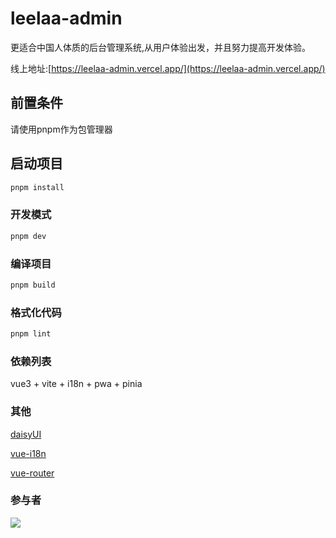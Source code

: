 # leelaa-admin

更适合中国人体质的后台管理系统,从用户体验出发，并且努力提高开发体验。

线上地址:[https://leelaa-admin.vercel.app/](https://leelaa-admin.vercel.app/)

## 前置条件

请使用pnpm作为包管理器

## 启动项目

```sh
pnpm install
```

### 开发模式

```sh
pnpm dev
```

### 编译项目

```sh
pnpm build
```

### 格式化代码

```sh
pnpm lint
```

### 依赖列表

vue3 + vite + i18n + pwa + pinia

### 其他

[daisyUI](https://daisyui.com/)

[vue-i18n](https://vue-i18n.intlify.dev/)

[vue-router](https://router.vuejs.org/)

### 参与者
<a href="https://github.com/admin8756/leelaa-admin/graphs/contributors">
  <img src="https://contrib.rocks/image?repo=admin8756/leelaa-admin" />
</a>

